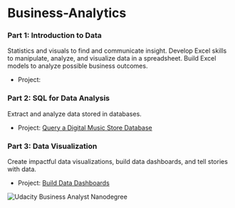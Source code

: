 # Business-Analytics

### Part 1: Introduction to Data
Statistics and visuals to find and communicate insight. Develop Excel skills to manipulate, analyze, and visualize data in a spreadsheet. Build Excel models to analyze possible business outcomes.

- Project:

### Part 2: SQL for Data Analysis
Extract and analyze data stored in databases.

- Project: <a href="https://github.com/tonyhliao/Business-Analytics---SQL---Music-Store-Query/blob/main/SQL%20Project%20-%20Query%20a%20Digital%20Music%20Store%20Database.pdf">Query a Digital Music Store Database</a>

### Part 3: Data Visualization
Create impactful data visualizations, build data dashboards, and tell stories with data.

- Project: <a href="https://github.com/tonyhliao/Business-Analytics-Nanodegree-Udacity/blob/main/Tableau%20Project%20-%20Flight%20Delays.pdf">Build Data Dashboards</a>

![Udacity Business Analyst Nanodegree](https://github.com/tonyhliao/Business-Analytics-Nanodegree-Udacity/blob/main/certification.svg)
